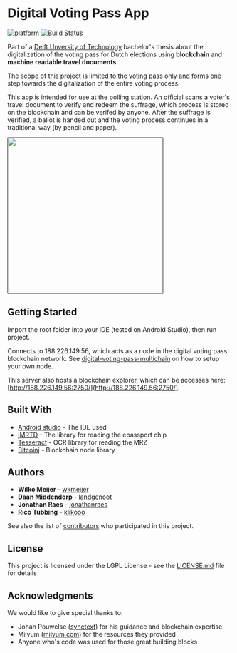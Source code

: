 # Digital Voting Pass App

[![platform](https://img.shields.io/badge/platform-Android-green.svg)](https://www.android.com)
[![Build Status](https://travis-ci.org/digital-voting-pass/digital-voting-pass-app.svg?branch=develop)](https://travis-ci.org/digital-voting-pass/digital-voting-pass-app)


Part of a [Delft Unversity of Technology](https://www.tudelft.nl) bachelor's thesis about the digitalization of the voting pass for Dutch elections using **blockchain** and **machine readable travel documents**.

The scope of this project is limited to the [voting pass](https://nl.wikipedia.org/wiki/Stempas) only and forms one step towards the digitalization of the entire voting process. 

This app is intended for use at the polling station. An official scans a voter's travel document to verify and redeem the suffrage, which process is stored on the blockchain and can be verifed by anyone. After the suffrage is verified, a ballot is handed out and the voting process continues in a traditional way (by pencil and paper). 

[<img src="https://user-images.githubusercontent.com/2787511/27002571-8d902bb8-4de5-11e7-94d5-da48a4209fdc.gif" width="350" />]()

## Getting Started

Import the root folder into your IDE (tested on Android Studio), then run project.

Connects to 188.226.149.56, which acts as a node in the digital voting pass blockchain network. See [digital-voting-pass-multichain](https://github.com/digital-voting-pass/digital-voting-pass-multichain) on how to setup your own node.

This server also hosts a blockchain explorer, which can be accesses here: [http://188.226.149.56:2750/](http://188.226.149.56:2750/).

## Built With

* [Android studio](https://developer.android.com/studio/index.html) - The IDE used
* [jMRTD](http://jmrtd.org/) - The library for reading the epassport chip
* [Tesseract](https://github.com/tesseract-ocr/tesseract) - OCR library for reading the MRZ
* [Bitcoinj](https://bitcoinj.github.io/) - Blockchain node library


## Authors

* **Wilko Meijer** - [wkmeijer](https://github.com/wkmeijer)
* **Daan Middendorp** - [landgenoot](https://github.com/landgenoot)
* **Jonathan Raes** - [jonathanraes](https://github.com/jonathanraes)
* **Rico Tubbing** - [klikooo](https://github.com/klikooo)

See also the list of [contributors](https://github.com/digital-voting-pass/digital-voting-pass-app/contributors) who participated in this project.

## License

This project is licensed under the LGPL License - see the [LICENSE.md](LICENSE.md) file for details

## Acknowledgments
We would like to give special thanks to:
* Johan Pouwelse ([synctext](https://github.com/synctext)) for his guidance and blockchain expertise
* Milvum ([milvum.com](https://www.milvum.com)) for the resources they provided
* Anyone who's code was used for those great building blocks